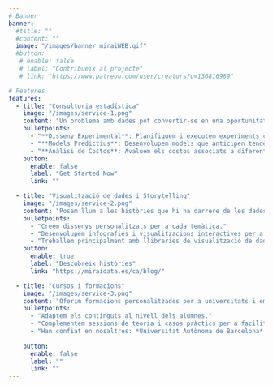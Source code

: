 ```yaml
---
# Banner
banner:
  #title: ""
  #content: ""
  image: "/images/banner_miraiWEB.gif"
  #button:
   # enable: false
   # label: "Contribueix al projecte"
   # link: "https://www.patreon.com/user/creators?u=136816989"

# Features
features:
  - title: "Consultoria estadística"
    image: "/images/service-1.png"
    content: "Un problema amb dades pot convertir-se en una oportunitat mitjançant el seu correcte modelatge. Cada problema és únic, per la qual cosa treballem de la forma més personal amb els nostres clients per a assegurar que es capten totes les seves necessitats, tot amb l'objectiu final de poder prendre decisions de manera informada i estratègica."
    bulletpoints:
      - "**Disseny Experimental**: Planifiquem i executem experiments controlats per a obtenir dades precises i fiables, permetent-te prendre decisions basades en evidència sòlida."
      - "**Models Predictius**: Desenvolupem models que anticipen tendències i comportaments futurs, ajudant-te a optimitzar les teves estratègies i processos."
      - "**Anàlisi de Costos**: Avaluem els costos associats a diferents opcions i escenaris, amb la finalitat de maximitzar l'eficiència i rendibilitat de les teves operacions."
    button:
      enable: false
      label: "Get Started Now"
      link: ""

  - title: "Visualització de dades i Storytelling"
    image: "/images/service-2.png"
    content: "Posem llum a les històries que hi ha darrere de les dades i les acostem al món real complementant-les amb entrevistes, hemeroteca i altres documents."
    bulletpoints:
      - "Creem dissenys personalitzats per a cada temàtica."
      - "Desenvolupem infografies i visualitzacions interactives per a explicar històries que entretinguin i informin als nostres lectors."
      - "Treballem principalment amb llibreries de visualització de dades de R i JS."
    button:
      enable: true
      label: "Descobreix històries"
      link: "https://miraidata.es/ca/blog/"

  - title: "Cursos i formacions"
    image: "/images/service-3.png"
    content: "Oferim formacions personalitzades per a universitats i empreses que vulguin començar a endinsar-se o millorar els seus coneixements de programació i gestió de bases de dades."
    bulletpoints:
      - "Adaptem els continguts al nivell dels alumnes."
      - "Complementem sessions de teoria i casos pràctics per a facilitar l'assentament dels coneixements."
      - "Han confiat en nosaltres: *Universitat Autònoma de Barcelona* i *Universitat de Salamanca*."
      
    button:
      enable: false
      label: ""
      link: ""
---
```


